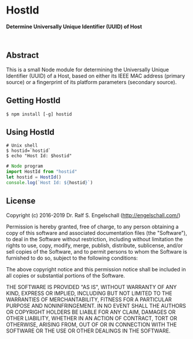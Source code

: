 
HostId
======

**Determine Universally Unique Identifier (UUID) of Host**

<p/>
<img src="https://nodei.co/npm/hostid.png?downloads=true&stars=true" alt=""/>

<p/>
<img src="https://david-dm.org/rse/hostid.png" alt=""/>

Abstract
--------

This is a small Node module for determining the Universally Unique
Identifier (UUID) of a Host, based on either its IEEE MAC address (primary
source) or a fingerprint of its platform parameters (secondary source).

Getting HostId
--------------

```
$ npm install [-g] hostid
```

Using HostId
------------

```shell
# Unix shell
$ hostid=`hostid`
$ echo "Host Id: $hostid"
```

```js
# Node program
import HostId from "hostid"
let hostid = HostId()
console.log(`Host Id: ${hostid}`)
```

License
-------

Copyright (c) 2016-2019 Dr. Ralf S. Engelschall (http://engelschall.com/)

Permission is hereby granted, free of charge, to any person obtaining
a copy of this software and associated documentation files (the
"Software"), to deal in the Software without restriction, including
without limitation the rights to use, copy, modify, merge, publish,
distribute, sublicense, and/or sell copies of the Software, and to
permit persons to whom the Software is furnished to do so, subject to
the following conditions:

The above copyright notice and this permission notice shall be included
in all copies or substantial portions of the Software.

THE SOFTWARE IS PROVIDED "AS IS", WITHOUT WARRANTY OF ANY KIND,
EXPRESS OR IMPLIED, INCLUDING BUT NOT LIMITED TO THE WARRANTIES OF
MERCHANTABILITY, FITNESS FOR A PARTICULAR PURPOSE AND NONINFRINGEMENT.
IN NO EVENT SHALL THE AUTHORS OR COPYRIGHT HOLDERS BE LIABLE FOR ANY
CLAIM, DAMAGES OR OTHER LIABILITY, WHETHER IN AN ACTION OF CONTRACT,
TORT OR OTHERWISE, ARISING FROM, OUT OF OR IN CONNECTION WITH THE
SOFTWARE OR THE USE OR OTHER DEALINGS IN THE SOFTWARE.

